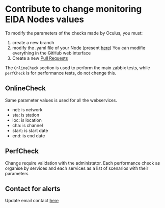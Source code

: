 # Contribute to change monitoring EIDA Nodes values

To modify the parameters of the checks made by Oculus, you must:
1. create a new branch
2. modify the .yaml file of your Node (present [here](oculus-zbx-agent-deployments/)) You can modifie everything in the GitHub web interface
3. Create a new [Pull Requests](https://github.com/EIDA/oculus-monitoring-backend/pulls)

The `OnlineCheck` section is used to perform the main zabbix tests, while `perfCheck` is for performance tests, do not chenge this.


## OnlineCheck
Same parameter values is used for all the webservices.
- net: is network
- sta: is station
- loc: is location
- cha: is channel
- start: is start date
- end: is end date

## PerfCheck
Change require validation with the administator.
Each performance check as organise by services and each services as a list of scenarios with their parameters

## Contact for alerts 
Update email contact [here](ansible/files/oculus_users.yaml)
